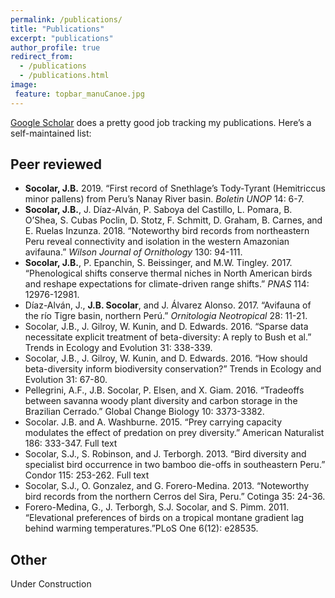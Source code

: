 ```yaml
---
permalink: /publications/
title: "Publications"
excerpt: "publications"
author_profile: true
redirect_from: 
  - /publications
  - /publications.html
image:
 feature: topbar_manuCanoe.jpg
---
```


[Google Scholar](https://scholar.google.com/citations?user=yjUcJPsAAAAJ&hl=en) does a pretty good job tracking my publications. Here’s a self-maintained list:

## Peer reviewed

- __Socolar, J.B.__ 2019. “First record of Snethlage’s Tody-Tyrant (Hemitriccus minor pallens) from Peru’s Nanay River basin. _Boletin UNOP_ 14: 6-7.
- __Socolar, J.B.__, J. Díaz-Alván, P. Saboya del Castillo, L. Pomara, B. O’Shea, S. Cubas Poclin, D. Stotz, F. Schmitt, D. Graham, B. Carnes, and E. Ruelas Inzunza. 2018. “Noteworthy bird records from northeastern Peru reveal connectivity and isolation in the western Amazonian avifauna.” _Wilson Journal of Ornithology_ 130: 94-111.
- __Socolar, J.B.__, P. Epanchin, S. Beissinger, and M.W. Tingley. 2017. “Phenological shifts conserve thermal niches in North American birds and reshape expectations for climate-driven range shifts.” _PNAS_ 114: 12976-12981.
- Díaz-Alván, J., __J.B. Socolar__, and J. Álvarez Alonso. 2017. “Avifauna of the río Tigre basin, northern Perú.” _Ornitologia Neotropical_ 28: 11-21.
- Socolar, J.B., J. Gilroy, W. Kunin, and D. Edwards. 2016. “Sparse data necessitate explicit treatment of beta-diversity: A reply to Bush et al.” Trends in Ecology and Evolution 31: 338-339.
- Socolar, J.B., J. Gilroy, W. Kunin, and D. Edwards. 2016. “How should beta-diversity inform biodiversity conservation?” Trends in Ecology and Evolution 31: 67-80.
- Pellegrini, A.F., J.B. Socolar, P. Elsen, and X. Giam. 2016. “Tradeoffs between savanna woody plant diversity and carbon storage in the Brazilian Cerrado.” Global Change Biology 10: 3373-3382.
- Socolar. J.B. and A. Washburne.  2015. “Prey carrying capacity modulates the effect of predation on prey diversity.” American Naturalist 186: 333-347. Full text
- Socolar, S.J., S. Robinson, and J. Terborgh. 2013. “Bird diversity and specialist bird occurrence in two bamboo die-offs in southeastern Peru.” Condor 115: 253-262.  Full text
- Socolar, S.J., O. Gonzalez, and G. Forero-Medina. 2013. “Noteworthy bird records from the northern Cerros del Sira, Peru.” Cotinga 35: 24-36.
- Forero-Medina, G., J. Terborgh, S.J. Socolar, and S. Pimm. 2011. “Elevational preferences of birds on a tropical montane gradient lag behind warming temperatures.”PLoS One 6(12): e28535.

## Other

Under Construction